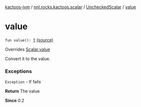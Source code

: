 [kactoos-jvm](../../index.md) / [nnl.rocks.kactoos.scalar](../index.md) / [UncheckedScalar](index.md) / [value](./value.md)

# value

`fun value(): `[`T`](index.md#T) [(source)](https://github.com/neonailol/kactoos/blob/master/kactoos-jvm/src/main/kotlin/nnl/rocks/kactoos/scalar/UncheckedScalar.kt#L21)

Overrides [Scalar.value](../../nnl.rocks.kactoos/-scalar/value.md)

Convert it to the value.

### Exceptions

`Exception` - If fails

**Return**
The value

**Since**
0.2

